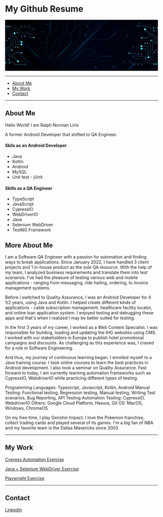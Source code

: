 # My Github Resume
<img src="https://github.com/normanlirio/profile/blob/main/assets/banner.gif" alt="Banner">

------------
- [About Me](https://github.com/normanlirio/profile/edit/main/README.md#about-me "About Me")
- [My Work](https://github.com/normanlirio/profile/edit/main/README.md#about-me "My Work")
- [Contact](https://github.com/normanlirio/profile/edit/main/README.md#about-me "Contact")


------------

## About Me
Hello World! I am Ralph Norman Lirio

A former Android Developer that shifted to QA Engineer.

#### Skils as an Android Developer
- Java
- Kotlin
- Android
- MySQL
- Unit test - jUnit

#### Skills as a QA Engineer
- TypeScript
- JavaScript
- CypressIO
- WebDriverIO
- Java
- Selenium WebDriver
- TestNG Framework

## More About Me
I am a Software QA Engineer with a passion for automation and finding ways to break applications. Since January 2022, I have handled 3 client projects and 1 in-house product as the sole QA resource. With the help of my team, I analyzed business requirements and translate them into test scenarios. I've had the pleasure of testing various web and mobile applications - ranging from messaging, ride hailing, ordering, to invoice management systems.

Before I switched to Quality Assurance, I was an Android Developer for 4 1/2 years, using Java and Kotlin. I helped create different kinds of applications - cable subscription management, healthcare facility locator, and online loan application system. I enjoyed testing and debugging these apps and that's when I realized I may be better suited for testing.

In the first 3 years of my career, I worked as a Web Content Specialist. I was responsible for building, loading and updating the IHG websites using CMS. I worked with our stakeholders in Europe to publish hotel promotional campaigns and discounts. As challenging as this experience was, I craved for a role in Software Engineering.

And thus, my journey of continuous learning began. I enrolled myself to a Java training course. I took online courses to learn the best practices in Android development. I also took a seminar on Quality Assurance. Fast forward to today, I am currently learning automation frameworks such as CypressIO, WebdriverIO while practicing different types of testing.

Programming Languages: Typescript, Javascript, Kotlin, Android
Manual Testing: Functional testing, Regression testing, Manual testing, Writing Test scenarios, Bug Reporting, API Testing
Automation Testing: CypressIO, WebdriverIO
Others: Google Cloud Platform, Hasura, Git
OS: MacOS, Windows, ChromeOS

On my free time, I play Genshin Impact. I love the Pokemon franchise, collect trading cards and played several of its games. I'm a big fan of NBA and my favorite team is the Dallas Mavericks since 2003.



------------
## My Work

[Cypress Automation Exercise](https://github.com/normanlirio/cypress-automation-practice "Cypress Automation Exercise")

[Java + Selenium WebDriver Exercise](https://github.com/normanlirio/automationpractice "Java + Selenium WebDriver")

[Playwright Exercise](https://github.com/normanlirio/playwright-automation-practice "Playwright Exercise")




------------

## Contact
[LinkedIn](https://www.linkedin.com/in/normz-l-8460807b/ "LinkedIn")



